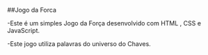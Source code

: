 ##Jogo da Forca

-Este é um simples Jogo da Força desenvolvido com HTML , CSS e JavaScript.

-Este jogo utiliza palavras do universo do Chaves.
